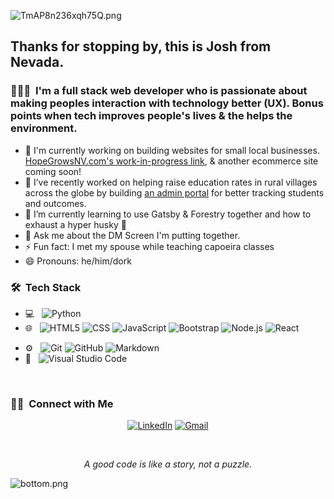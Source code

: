 ![TmAP8n236xqh75Q.png](https://i.loli.net/2020/07/13/OiwrC2KRZNPA9cJ.png)
<!-- You can edit this image in paint and host the image on https://sm.ms/ -->

<h2> Thanks for stopping by, this is Josh from Nevada.</h2>

<h3> 👨🏻‍💻 &nbsp;I'm a full stack web developer who is passionate about making peoples interaction with technology better (UX). Bonus points when tech improves people's lives & the helps the environment.</h3>

- 📝 I'm currently working on building websites for small local businesses. [HopeGrowsNV.com's work-in-progress link](https://hopegrowsnv-com.vercel.app/), & another ecommerce site coming soon!
- 🍎 I’ve recently worked on helping raise education rates in rural villages across the globe by building [an admin portal](https://github.com/Lambda-School-Labs/village-book-builders-fe-b) for better tracking students and outcomes.
- 🌱 I’m currently learning to use Gatsby & Forestry together and how to exhaust a hyper husky 🐶
- 💬 Ask me about the DM Screen I'm putting together.
- ⚡ Fun fact: I met my spouse while teaching capoeira classes 
- 😄 Pronouns: he/him/dork
 
 <h3> 🛠 &nbsp;Tech Stack</h3>

- 💻 &nbsp;
  ![Python](https://img.shields.io/badge/-Python-333333?style=flat&logo=python)
- 🌐 &nbsp;
  ![HTML5](https://img.shields.io/badge/-HTML5-333333?style=flat&logo=HTML5)
  ![CSS](https://img.shields.io/badge/-CSS-333333?style=flat&logo=CSS3&logoColor=1572B6)
  ![JavaScript](https://img.shields.io/badge/-JavaScript-333333?style=flat&logo=javascript)
  ![Bootstrap](https://img.shields.io/badge/-Bootstrap-333333?style=flat&logo=bootstrap&logoColor=563D7C)
  ![Node.js](https://img.shields.io/badge/-Node.js-333333?style=flat&logo=node.js)
  ![React](https://img.shields.io/badge/-React-333333?style=flat&logo=react)
<!-- UPDATE
- 🛢 &nbsp;
  ![MySQL](https://img.shields.io/badge/-MySQL-333333?style=flat&logo=mysql)
-->
- ⚙️ &nbsp;
  ![Git](https://img.shields.io/badge/-Git-333333?style=flat&logo=git)
  ![GitHub](https://img.shields.io/badge/-GitHub-333333?style=flat&logo=github)
  ![Markdown](https://img.shields.io/badge/-Markdown-333333?style=flat&logo=markdown)
- 🔧 &nbsp;
  ![Visual Studio Code](https://img.shields.io/badge/-Visual%20Studio%20Code-333333?style=flat&logo=visual-studio-code&logoColor=007ACC)
<!-- update to whimsical, database designs, canva? 
- 🖥 &nbsp;
-->
<br/>

<!-- Put github stats here?? -->

<h3> 🤝🏻 &nbsp;Connect with Me </h3>

<p align="center">
<!-- Todo: add portfolio, if/when I get around to making a new one -->
<a href="https://www.linkedin.com/in/josh-glantzhucks"><img alt="LinkedIn" src="https://img.shields.io/badge/LinkedIn-Josh%20Glantz%20Hucks-blue?style=flat-square&logo=linkedin"></a>
<a href="mailto:Josh.GlantzHucks@gmail.com"><img alt="Gmail" src="https://img.shields.io/badge/Gmail-Josh.GlantzHucks%40gmail.com-blue?style=flat-square&logo=gmail"></a>
</p>

<br/>

<p align="center">
  <i>A good code is like a story, not a puzzle.</i><br/>
<!-- <img src="https://visitor-badge.glitch.me/badge?page_id=ayushkumar-25.ayushkumar-25"/> -->
</p>

![bottom.png](https://i.loli.net/2020/07/12/b3grZD6LFseGuUP.png)

<!--⭐️ From [@ayushkumar-25](https://github.com/ayushkumar-25) -->
